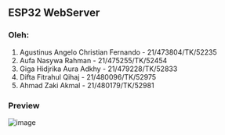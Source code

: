 ## ESP32 WebServer

### Oleh:
1. Agustinus Angelo Christian Fernando - 21/473804/TK/52235
2. Aufa Nasywa Rahman - 21/475255/TK/52454
3. Giga Hidjrika Aura Adkhy - 21/479228/TK/52833
4. Difta Fitrahul Qihaj - 21/480096/TK/52975
5. Ahmad Zaki Akmal - 21/480179/TK/52981

### Preview
![image](https://github.com/ahmadzaki2975/SBM-Frontend/assets/87590846/8ce61c1e-00a5-4ea2-99cd-1e81e2603e4a)

